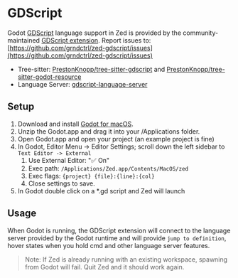 # GDScript

Godot [GDScript](https://gdscript.com/) language support in Zed is provided by the community-maintained [GDScript extension](https://github.com/grndctrl/zed-gdscript).
Report issues to: [https://github.com/grndctrl/zed-gdscript/issues](https://github.com/grndctrl/zed-gdscript/issues)

- Tree-sitter: [PrestonKnopp/tree-sitter-gdscript](https://github.com/PrestonKnopp/tree-sitter-gdscript) and [PrestonKnopp/tree-sitter-godot-resource](https://github.com/PrestonKnopp/tree-sitter-godot-resource)
- Language Server: [gdscript-language-server](https://github.com/godotengine/godot)

## Setup

1. Download and install [Godot for macOS](https://godotengine.org/download/macos/).
2. Unzip the Godot.app and drag it into your /Applications folder.
3. Open Godot.app and open your project (an example project is fine)
4. In Godot, Editor Menu -> Editor Settings; scroll down the left sidebar to `Text Editor -> External`
   1. Use External Editor: "✅ On"
   2. Exec path: `/Applications/Zed.app/Contents/MacOS/zed`
   3. Exec flags: `{project} {file}:{line}:{col}`
   4. Close settings to save.
5. In Godot double click on a \*.gd script and Zed will launch

<!--
TBD: GDScript Linux setup
-->

## Usage

When Godot is running, the GDScript extension will connect to the language server provided by the Godot runtime and will provide `jump to definition`, hover states when you hold cmd and other language server features.

> Note: If Zed is already running with an existing workspace, spawning from Godot will fail. Quit Zed and it should work again.
